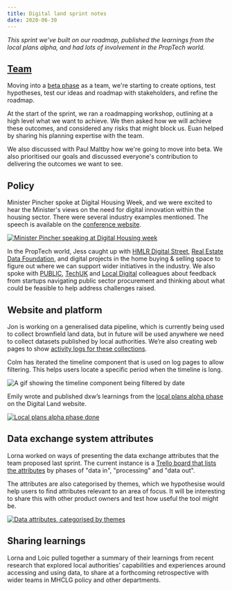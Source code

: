 ```yaml
---
title: Digital land sprint notes
date: 2020-06-30
---
```


_This sprint we’ve built on our roadmap, published the learnings from the local plans alpha, and had lots of involvement in the PropTech world._

## [Team](https://digital-land.github.io/about/)

Moving into a [beta phase](https://www.gov.uk/service-manual/agile-delivery/how-the-beta-phase-works) as a team, we're starting to create options, test hypotheses, test our ideas and roadmap with stakeholders, and refine the roadmap. 

At the start of the sprint, we ran a roadmapping workshop, outlining at a high level what we want to achieve. We then asked how we will achieve these outcomes, and considered any risks that might block us. Euan helped by sharing his planning expertise with the team.

We also discussed with Paul Maltby how we're going to move into beta. We also prioritised our goals and discussed everyone's contribution to delivering the outcomes we want to see.

## Policy

Minister Pincher spoke at Digital Housing Week, and we were excited to hear the Minister's views on the need for digital innovation within the housing sector. There were several industry examples mentioned. The speech is available on the [conference website](https://gateway.on24.com/wcc/eh/2341832/lp/2362180/in-conversation-with-the-rt-hon-christopher-pincher-mp%2C-housing-minister/).

<a data-flickr-embed="true" href="https://www.flickr.com/photos/182343195@N08/50065780847/in/dateposted-public/" title="Minister Pincher speaking at Digital Housing week"><img src="https://live.staticflickr.com/65535/50065780847_6e957dc9c1_c.jpg" alt="Minister Pincher speaking at Digital Housing week"></a>

In the PropTech world, Jess caught up with [HMLR Digital Street](https://hmlandregistry.blog.gov.uk/tag/digital-street/), [Real Estate Data Foundation](https://www.theredfoundation.org/), and digital projects in the home buying & selling space to figure out where we can support wider initiatives in the industry. We also spoke with [PUBLIC](https://www.public.io/), [TechUK](https://www.techuk.org/) and [Local Digital](https://localdigital.gov.uk/) colleagues about feedback from startups navigating public sector procurement and thinking about what could be feasible to help address challenges raised.
## Website and platform
Jon is working on a generalised data pipeline, which is currently being used to collect brownfield land data, but in future will be used anywhere we need to collect datasets published by local authorities. We’re also creating web pages to show [activity logs for these collections](https://digital-land.github.io/collection/). 

Colm has iterated the timeline component that is used on log pages to allow filtering. This helps users locate a specific period when the timeline is long.

![A gif showing the timeline component being filtered by date](/images/timeline-filter-video.gif "Timeline filter gif")

Emily wrote and published dxw’s learnings from the [local plans alpha phase](https://digital-land.github.io/project/local-plans/alpha/) on the Digital Land website. 

<a data-flickr-embed="true" href="https://www.flickr.com/photos/182343195@N08/50064935673/in/dateposted-public/" title="Local plans alpha phase done"><img src="https://live.staticflickr.com/65535/50064935673_d460ee25d5_c.jpg" alt="Local plans alpha phase done"></a>

## Data exchange system attributes

Lorna worked on ways of presenting the data exchange attributes that the team proposed last sprint. The current instance is a [Trello board that lists the attributes](https://trello.com/b/35xtv5VT/data-exchange-system-attributes) by phases of "data in", "processing" and "data out". 

The attributes are also categorised by themes, which we hypothesise would help users to find attributes relevant to an area of focus. It will be interesting to share this with other product owners and test how useful the tool might be.

<a data-flickr-embed="true" href="https://www.flickr.com/photos/182343195@N08/50065492426/in/dateposted-public/" title="Data attributes, categorised by themes"><img src="https://live.staticflickr.com/65535/50065492426_5dce4424fb_c.jpg" alt="Data attributes, categorised by themes"></a>

## Sharing learnings

Lorna and Loic pulled together a summary of their learnings from recent research that explored local authorities’ capabilities and experiences around accessing and using data, to share at a forthcoming retrospective with wider teams in MHCLG policy and other departments.
